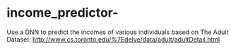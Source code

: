 # income_predictor-
Use a DNN to predict the incomes of various individuals based on The Adult Dataset: http://www.cs.toronto.edu/%7Edelve/data/adult/adultDetail.html
